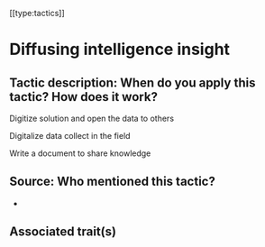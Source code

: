 [[type:tactics]]

# Diffusing intelligence insight

## Tactic description: When do you apply this tactic? How does it work?

Digitize solution and open the data to others  
  
Digitalize data collect in the field  
  
Write a document to share knowledge

## Source: Who mentioned this tactic?

-

## Associated trait(s)
  


## 
  


##